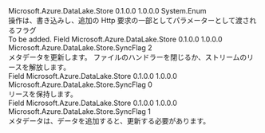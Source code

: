 <Type Name="SyncFlag" FullName="Microsoft.Azure.DataLake.Store.SyncFlag">
  <TypeSignature Language="C#" Value="public enum SyncFlag" />
  <TypeSignature Language="ILAsm" Value=".class public auto ansi sealed SyncFlag extends System.Enum" />
  <TypeSignature Language="DocId" Value="T:Microsoft.Azure.DataLake.Store.SyncFlag" />
  <TypeSignature Language="VB.NET" Value="Public Enum SyncFlag" />
  <TypeSignature Language="F#" Value="type SyncFlag = " />
  <AssemblyInfo>
    <AssemblyName>Microsoft.Azure.DataLake.Store</AssemblyName>
    <AssemblyVersion>0.1.0.0</AssemblyVersion>
    <AssemblyVersion>1.0.0.0</AssemblyVersion>
  </AssemblyInfo>
  <Base>
    <BaseTypeName>System.Enum</BaseTypeName>
  </Base>
  <Docs>
    <summary>
            操作は、書き込みし、追加の Http 要求の一部としてパラメーターとして渡されるフラグ
            </summary>
    <remarks>To be added.</remarks>
  </Docs>
  <Members>
    <Member MemberName="CLOSE">
      <MemberSignature Language="C#" Value="CLOSE" />
      <MemberSignature Language="ILAsm" Value=".field public static literal valuetype Microsoft.Azure.DataLake.Store.SyncFlag CLOSE = int32(2)" />
      <MemberSignature Language="DocId" Value="F:Microsoft.Azure.DataLake.Store.SyncFlag.CLOSE" />
      <MemberSignature Language="VB.NET" Value="CLOSE" />
      <MemberSignature Language="F#" Value="CLOSE = 2" Usage="Microsoft.Azure.DataLake.Store.SyncFlag.CLOSE" />
      <MemberType>Field</MemberType>
      <AssemblyInfo>
        <AssemblyName>Microsoft.Azure.DataLake.Store</AssemblyName>
        <AssemblyVersion>0.1.0.0</AssemblyVersion>
        <AssemblyVersion>1.0.0.0</AssemblyVersion>
      </AssemblyInfo>
      <ReturnValue>
        <ReturnType>Microsoft.Azure.DataLake.Store.SyncFlag</ReturnType>
      </ReturnValue>
      <MemberValue>2</MemberValue>
      <Docs>
        <summary>
            メタデータを更新します。
            ファイルのハンドラーを閉じるか、ストリームのリースを解放します。
            </summary>
      </Docs>
    </Member>
    <Member MemberName="DATA">
      <MemberSignature Language="C#" Value="DATA" />
      <MemberSignature Language="ILAsm" Value=".field public static literal valuetype Microsoft.Azure.DataLake.Store.SyncFlag DATA = int32(0)" />
      <MemberSignature Language="DocId" Value="F:Microsoft.Azure.DataLake.Store.SyncFlag.DATA" />
      <MemberSignature Language="VB.NET" Value="DATA" />
      <MemberSignature Language="F#" Value="DATA = 0" Usage="Microsoft.Azure.DataLake.Store.SyncFlag.DATA" />
      <MemberType>Field</MemberType>
      <AssemblyInfo>
        <AssemblyName>Microsoft.Azure.DataLake.Store</AssemblyName>
        <AssemblyVersion>0.1.0.0</AssemblyVersion>
        <AssemblyVersion>1.0.0.0</AssemblyVersion>
      </AssemblyInfo>
      <ReturnValue>
        <ReturnType>Microsoft.Azure.DataLake.Store.SyncFlag</ReturnType>
      </ReturnValue>
      <MemberValue>0</MemberValue>
      <Docs>
        <summary>
            リースを保持します。
            </summary>
      </Docs>
    </Member>
    <Member MemberName="METADATA">
      <MemberSignature Language="C#" Value="METADATA" />
      <MemberSignature Language="ILAsm" Value=".field public static literal valuetype Microsoft.Azure.DataLake.Store.SyncFlag METADATA = int32(1)" />
      <MemberSignature Language="DocId" Value="F:Microsoft.Azure.DataLake.Store.SyncFlag.METADATA" />
      <MemberSignature Language="VB.NET" Value="METADATA" />
      <MemberSignature Language="F#" Value="METADATA = 1" Usage="Microsoft.Azure.DataLake.Store.SyncFlag.METADATA" />
      <MemberType>Field</MemberType>
      <AssemblyInfo>
        <AssemblyName>Microsoft.Azure.DataLake.Store</AssemblyName>
        <AssemblyVersion>0.1.0.0</AssemblyVersion>
        <AssemblyVersion>1.0.0.0</AssemblyVersion>
      </AssemblyInfo>
      <ReturnValue>
        <ReturnType>Microsoft.Azure.DataLake.Store.SyncFlag</ReturnType>
      </ReturnValue>
      <MemberValue>1</MemberValue>
      <Docs>
        <summary>
            メタデータは、データを追加すると、更新する必要があります。
            </summary>
      </Docs>
    </Member>
  </Members>
</Type>